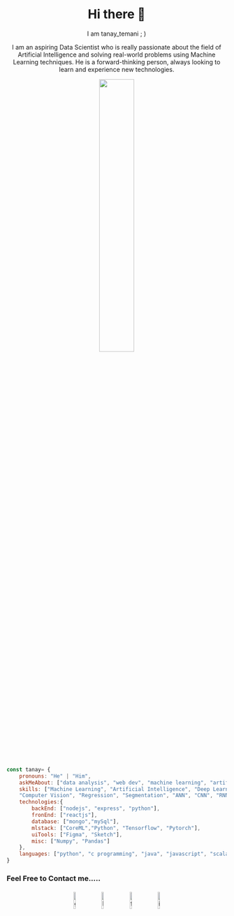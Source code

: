 <h1 align="center"> Hi there 👋 </h1>
<p align="center"> I am tanay_temani ; )</p>
<p align="center">I am an aspiring Data Scientist who is really passionate about the field of Artificial Intelligence and solving real-world problems using Machine Learning techniques. He is a forward-thinking person, always looking to learn and experience new technologies.</p>


<p align="center" ><img 
 src="https://user-images.githubusercontent.com/22797857/90096358-dba16400-dd54-11ea-8e44-e181ada72661.gif" width="40%"/></p>

```javascript
const tanay= {
    pronouns: "He" | "Him",
    askMeAbout: ["data analysis", "web dev", "machine learning", "artificial intelligence", "python"],
    skills: ["Machine Learning", "Artificial Intelligence", "Deep Learning", "Natural Language Processing", 
    "Computer Vision", "Regression", "Segmentation", "ANN", "CNN", "RNN", "Time-Series Forecasting"],
    technologies:{
        backEnd: ["nodejs", "express", "python"],
        fronEnd: ["reactjs"],
        database: ["mongo","mySql"],
        mlstack: ["CoreML","Python", "Tensorflow", "Pytorch"],
        uiTools: ["Figma", "Sketch"],
        misc: ["Numpy", "Pandas"]
    },
    languages: ["python", "c programming", "java", "javascript", "scala"]
}
```

### Feel Free to Contact me.....

<p align="center">
	<a href="github.com/tanaytemani"><img alt="github" width="10%" style="padding:5px" src="https://img.icons8.com/clouds/100/000000/github.png"/></a>
	<a href="https://www.linkedin.com/in/tanay-temani-43b39520b/"><img alt="linkedin" width="10%" style="padding:5px" src="https://img.icons8.com/clouds/100/000000/linkedin.png"/></a>
	<a href="https://www.facebook.com/tanay.temani.5"><img alt="facebook" width="10%" style="padding:5px" src="https://img.icons8.com/clouds/100/000000/facebook-new.png"/></a>
	<a href="https://www.instagram.com/imakash3011/"><img alt="instagram" width="10%" style="padding:5px" src="https://img.icons8.com/clouds/100/000000/instagram.png"/></a>
</p>


<!--
**TANAYTEMANI/TANAYTEMANI** is a ✨ _special_ ✨ repository because its `README.md` (this file) appears on your GitHub profile.

Here are some ideas to get you started:

- 🔭 I’m currently working on ...
- 🌱 I’m currently learning ...
- 👯 I’m looking to collaborate on ...
- 🤔 I’m looking for help with ...
- 💬 Ask me about ...
- 📫 How to reach me: ...
- 😄 Pronouns: ...
- ⚡ Fun fact: ...
-->

